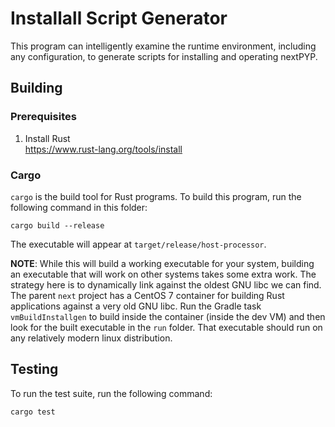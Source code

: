 
# Installall Script Generator

This program can intelligently examine the runtime environment, including any configuration,
to generate scripts for installing and operating nextPYP.


## Building

### Prerequisites

1. Install Rust \
   https://www.rust-lang.org/tools/install


### Cargo

`cargo` is the build tool for Rust programs.
To build this program, run the following command in this folder:

```shell
cargo build --release
```

The executable will appear at `target/release/host-processor`.

**NOTE**: While this will build a working executable for your system,
building an executable that will work on other systems takes some extra work.
The strategy here is to dynamically link against the oldest GNU libc
we can find. The parent `next` project has a CentOS 7 container
for building Rust applications against a very old GNU libc.
Run the Gradle task `vmBuildInstallgen` to build inside the
container (inside the dev VM) and then look for the built executable
in the `run` folder. That executable should run on any relatively
modern linux distribution.


## Testing

To run the test suite, run the following command:

```shell
cargo test
```
